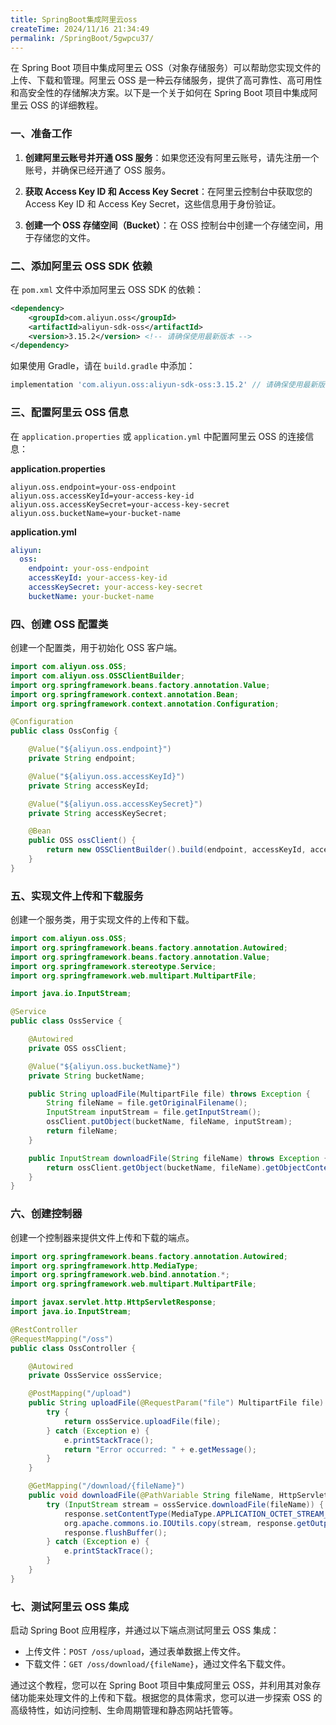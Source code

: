 ```yaml
---
title: SpringBoot集成阿里云oss
createTime: 2024/11/16 21:34:49
permalink: /SpringBoot/5gwpcu37/
---
```

在 Spring Boot 项目中集成阿里云 OSS（对象存储服务）可以帮助您实现文件的上传、下载和管理。阿里云 OSS 是一种云存储服务，提供了高可靠性、高可用性和高安全性的存储解决方案。以下是一个关于如何在 Spring Boot 项目中集成阿里云 OSS 的详细教程。

### 一、准备工作

1. **创建阿里云账号并开通 OSS 服务**：如果您还没有阿里云账号，请先注册一个账号，并确保已经开通了 OSS 服务。

2. **获取 Access Key ID 和 Access Key Secret**：在阿里云控制台中获取您的 Access Key ID 和 Access Key Secret，这些信息用于身份验证。

3. **创建一个 OSS 存储空间（Bucket）**：在 OSS 控制台中创建一个存储空间，用于存储您的文件。

### 二、添加阿里云 OSS SDK 依赖

在 `pom.xml` 文件中添加阿里云 OSS SDK 的依赖：

```xml
<dependency>
    <groupId>com.aliyun.oss</groupId>
    <artifactId>aliyun-sdk-oss</artifactId>
    <version>3.15.2</version> <!-- 请确保使用最新版本 -->
</dependency>
```

如果使用 Gradle，请在 `build.gradle` 中添加：

```groovy
implementation 'com.aliyun.oss:aliyun-sdk-oss:3.15.2' // 请确保使用最新版本
```

### 三、配置阿里云 OSS 信息

在 `application.properties` 或 `application.yml` 中配置阿里云 OSS 的连接信息：

**application.properties**

```properties
aliyun.oss.endpoint=your-oss-endpoint
aliyun.oss.accessKeyId=your-access-key-id
aliyun.oss.accessKeySecret=your-access-key-secret
aliyun.oss.bucketName=your-bucket-name
```

**application.yml**

```yaml
aliyun:
  oss:
    endpoint: your-oss-endpoint
    accessKeyId: your-access-key-id
    accessKeySecret: your-access-key-secret
    bucketName: your-bucket-name
```

### 四、创建 OSS 配置类

创建一个配置类，用于初始化 OSS 客户端。

```java
import com.aliyun.oss.OSS;
import com.aliyun.oss.OSSClientBuilder;
import org.springframework.beans.factory.annotation.Value;
import org.springframework.context.annotation.Bean;
import org.springframework.context.annotation.Configuration;

@Configuration
public class OssConfig {

    @Value("${aliyun.oss.endpoint}")
    private String endpoint;

    @Value("${aliyun.oss.accessKeyId}")
    private String accessKeyId;

    @Value("${aliyun.oss.accessKeySecret}")
    private String accessKeySecret;

    @Bean
    public OSS ossClient() {
        return new OSSClientBuilder().build(endpoint, accessKeyId, accessKeySecret);
    }
}
```

### 五、实现文件上传和下载服务

创建一个服务类，用于实现文件的上传和下载。

```java
import com.aliyun.oss.OSS;
import org.springframework.beans.factory.annotation.Autowired;
import org.springframework.beans.factory.annotation.Value;
import org.springframework.stereotype.Service;
import org.springframework.web.multipart.MultipartFile;

import java.io.InputStream;

@Service
public class OssService {

    @Autowired
    private OSS ossClient;

    @Value("${aliyun.oss.bucketName}")
    private String bucketName;

    public String uploadFile(MultipartFile file) throws Exception {
        String fileName = file.getOriginalFilename();
        InputStream inputStream = file.getInputStream();
        ossClient.putObject(bucketName, fileName, inputStream);
        return fileName;
    }

    public InputStream downloadFile(String fileName) throws Exception {
        return ossClient.getObject(bucketName, fileName).getObjectContent();
    }
}
```

### 六、创建控制器

创建一个控制器来提供文件上传和下载的端点。

```java
import org.springframework.beans.factory.annotation.Autowired;
import org.springframework.http.MediaType;
import org.springframework.web.bind.annotation.*;
import org.springframework.web.multipart.MultipartFile;

import javax.servlet.http.HttpServletResponse;
import java.io.InputStream;

@RestController
@RequestMapping("/oss")
public class OssController {

    @Autowired
    private OssService ossService;

    @PostMapping("/upload")
    public String uploadFile(@RequestParam("file") MultipartFile file) {
        try {
            return ossService.uploadFile(file);
        } catch (Exception e) {
            e.printStackTrace();
            return "Error occurred: " + e.getMessage();
        }
    }

    @GetMapping("/download/{fileName}")
    public void downloadFile(@PathVariable String fileName, HttpServletResponse response) {
        try (InputStream stream = ossService.downloadFile(fileName)) {
            response.setContentType(MediaType.APPLICATION_OCTET_STREAM_VALUE);
            org.apache.commons.io.IOUtils.copy(stream, response.getOutputStream());
            response.flushBuffer();
        } catch (Exception e) {
            e.printStackTrace();
        }
    }
}
```

### 七、测试阿里云 OSS 集成

启动 Spring Boot 应用程序，并通过以下端点测试阿里云 OSS 集成：

- 上传文件：`POST /oss/upload`，通过表单数据上传文件。
- 下载文件：`GET /oss/download/{fileName}`，通过文件名下载文件。

通过这个教程，您可以在 Spring Boot 项目中集成阿里云 OSS，并利用其对象存储功能来处理文件的上传和下载。根据您的具体需求，您可以进一步探索 OSS 的高级特性，如访问控制、生命周期管理和静态网站托管等。